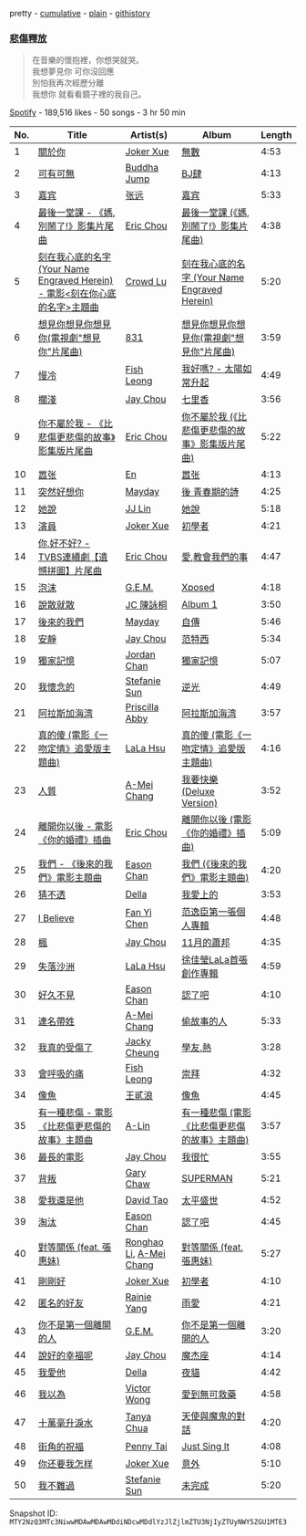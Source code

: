 pretty - [cumulative](/playlists/cumulative/37i9dQZF1DWV3IJ2kse1M3.md) - [plain](/playlists/plain/37i9dQZF1DWV3IJ2kse1M3) - [githistory](https://github.githistory.xyz/mackorone/spotify-playlist-archive/blob/main/playlists/plain/37i9dQZF1DWV3IJ2kse1M3)

### [悲傷釋放](https://open.spotify.com/playlist/37i9dQZF1DWV3IJ2kse1M3)

> 在音樂的懷抱裡，你想哭就哭。<br/>我想夢見你 可你沒回應<br/>別怕我再次經歷分離<br/>我想你 就看看鏡子裡的我自己。

[Spotify](https://open.spotify.com/user/spotify) - 189,516 likes - 50 songs - 3 hr 50 min

| No. | Title | Artist(s) | Album | Length |
|---|---|---|---|---|
| 1 | [關於你](https://open.spotify.com/track/6CJFDeZktYnqWuIOKqClxy) | [Joker Xue](https://open.spotify.com/artist/1cg0bYpP5e2DNG0RgK2CMN) | [無數](https://open.spotify.com/album/5iKJwAiDKFl0IPM4kQ55XX) | 4:53 |
| 2 | [可有可無](https://open.spotify.com/track/1X9O2CmT8BYS5BDJki3UZL) | [Buddha Jump](https://open.spotify.com/artist/43k1nPBByWctkFAvo16Xbc) | [BJ肆](https://open.spotify.com/album/5T35349hTMWRleq4coPvV0) | 4:13 |
| 3 | [嘉宾](https://open.spotify.com/track/1IVj6CsBbTgOEpo0W6hgwN) | [张远](https://open.spotify.com/artist/3PutidTQajzWO1gTetJReW) | [嘉宾](https://open.spotify.com/album/1orkuJNHCx51s1B0lWh3Ta) | 5:33 |
| 4 | [最後一堂課 \- 《媽,別鬧了!》影集片尾曲](https://open.spotify.com/track/2OR5FUKy3GQ7I9DCbRnfsW) | [Eric Chou](https://open.spotify.com/artist/5fEQLwq1BWWQNR8GzhOIvi) | [最後一堂課 \(《媽,別鬧了!》影集片尾曲\)](https://open.spotify.com/album/5x6j8vBf5m91MUBEO5Jdxy) | 4:38 |
| 5 | [刻在我心底的名字 \(Your Name Engraved Herein\) \- 電影<刻在你心底的名字>主題曲](https://open.spotify.com/track/3OC84eKMxRJ4x0Hcwl9i4i) | [Crowd Lu](https://open.spotify.com/artist/2JBUyLiFvpFPWdZGqIGYLD) | [刻在我心底的名字 \(Your Name Engraved Herein\)](https://open.spotify.com/album/5RG4bEVKGMdLaEIv1dofR2) | 5:20 |
| 6 | [想見你想見你想見你\(電視劇"想見你"片尾曲\)](https://open.spotify.com/track/69zgyr5HVKdInjeKpq1qHa) | [831](https://open.spotify.com/artist/3TtgOeQcNkf9WVDA4xPBJM) | [想見你想見你想見你\(電視劇"想見你"片尾曲\)](https://open.spotify.com/album/44M14sRDzNZBtfaSH9Au3i) | 3:59 |
| 7 | [慢冷](https://open.spotify.com/track/3NNDJfWMGHuNpvHWTImmlW) | [Fish Leong](https://open.spotify.com/artist/3aIDSTKS9yH745GUQBxDcS) | [我好嗎? \- 太陽如常升起](https://open.spotify.com/album/13EgeVmtvcqQIdJJix6QzM) | 4:49 |
| 8 | [擱淺](https://open.spotify.com/track/4Rt9k4SE8dbfKzngxKJPq9) | [Jay Chou](https://open.spotify.com/artist/2elBjNSdBE2Y3f0j1mjrql) | [七里香](https://open.spotify.com/album/27I7fCoQRSdL9PT1nFWEPC) | 3:56 |
| 9 | [你不屬於我 \- 《比悲傷更悲傷的故事》影集版片尾曲](https://open.spotify.com/track/5Y47GrCrjQY44qFv8Gt0Gm) | [Eric Chou](https://open.spotify.com/artist/5fEQLwq1BWWQNR8GzhOIvi) | [你不屬於我 \(《比悲傷更悲傷的故事》影集版片尾曲\)](https://open.spotify.com/album/6tsPH97HyxcVfg5mEtOGdv) | 5:22 |
| 10 | [嚣张](https://open.spotify.com/track/78mWZg7F2XRlOr50Z2rKyv) | [En](https://open.spotify.com/artist/1SZdTuxme3mOk0D9pUFrET) | [嚣张](https://open.spotify.com/album/5mW7p3W0I2ZG5pEPdUsfMM) | 4:13 |
| 11 | [突然好想你](https://open.spotify.com/track/0IAgufC1FlOg1nZMmRZxRr) | [Mayday](https://open.spotify.com/artist/16s0YTFcyjP4kgFwt7ktrY) | [後 青春期的詩](https://open.spotify.com/album/3cCdHi2r9iknmDTBSOWlqF) | 4:25 |
| 12 | [她說](https://open.spotify.com/track/632VyMrvhsHIsO4zq9khts) | [JJ Lin](https://open.spotify.com/artist/7Dx7RhX0mFuXhCOUgB01uM) | [她說](https://open.spotify.com/album/2jzTdhgI2kvDx6NerFsRe8) | 5:18 |
| 13 | [演員](https://open.spotify.com/track/6LunoYd3xpZ19sICOXS8Xd) | [Joker Xue](https://open.spotify.com/artist/1cg0bYpP5e2DNG0RgK2CMN) | [初學者](https://open.spotify.com/album/4IlbFUwa4Fd5laEAD3H6lQ) | 4:21 |
| 14 | [你,好不好? \- TVBS連續劇【遺憾拼圖】片尾曲](https://open.spotify.com/track/2gug6MRv4xQFYi9LA3PJCS) | [Eric Chou](https://open.spotify.com/artist/5fEQLwq1BWWQNR8GzhOIvi) | [愛,教會我們的事](https://open.spotify.com/album/4qDKkkL98yqdv85xqYfyUc) | 4:47 |
| 15 | [泡沫](https://open.spotify.com/track/2IfSPLPDW6RGosdB5huwAA) | [G.E.M.](https://open.spotify.com/artist/7aRC4L63dBn3CiLDuWaLSI) | [Xposed](https://open.spotify.com/album/5EUhTGmsSlrrt2w3IZd1IG) | 4:18 |
| 16 | [說散就散](https://open.spotify.com/track/2XFrRuy9Gpu4GuYHTNeHiC) | [JC 陳詠桐](https://open.spotify.com/artist/757epCpvbpqyBoMMzbIC3g) | [Album 1](https://open.spotify.com/album/2AjWUJJJekECU7JAezYTIV) | 3:50 |
| 17 | [後來的我們](https://open.spotify.com/track/13AruKdh8wJhWx6i5dV8X1) | [Mayday](https://open.spotify.com/artist/16s0YTFcyjP4kgFwt7ktrY) | [自傳](https://open.spotify.com/album/4hg4cR8QMbE0xuvoxoA6DX) | 5:46 |
| 18 | [安靜](https://open.spotify.com/track/4FOydQ5IdqmdeBgG9vFbPg) | [Jay Chou](https://open.spotify.com/artist/2elBjNSdBE2Y3f0j1mjrql) | [范特西](https://open.spotify.com/album/0xWySBAzp6b37EARWzycQJ) | 5:34 |
| 19 | [獨家記憶](https://open.spotify.com/track/3cSHn8YDBsq4Tlc4RXKSUe) | [Jordan Chan](https://open.spotify.com/artist/4EefQ1H6Qg9W5Gv7eVLC9U) | [獨家記憶](https://open.spotify.com/album/4q9kSxmIeeJgRMhZC6AE0J) | 5:07 |
| 20 | [我懷念的](https://open.spotify.com/track/7z2M7DsEjZjwXBkWG3zd21) | [Stefanie Sun](https://open.spotify.com/artist/0SIXZXJCAhNU8sxK0qm7hn) | [逆光](https://open.spotify.com/album/6mBrt99J1sFWMQ9LzPHLGw) | 4:49 |
| 21 | [阿拉斯加海湾](https://open.spotify.com/track/5DCNAwyomUF3LXunq4NSpJ) | [Priscilla Abby](https://open.spotify.com/artist/0zFBdI3ErhNDcIPAKiGoL0) | [阿拉斯加海湾](https://open.spotify.com/album/3pkuo2CnLMggHIWUtNgScR) | 3:57 |
| 22 | [真的傻 \(電影《一吻定情》追愛版主題曲\)](https://open.spotify.com/track/7mCr6Rn5jx04Fisvts97Z3) | [LaLa Hsu](https://open.spotify.com/artist/3dI4Io8XE33J2o04ZwjR0Y) | [真的傻 \(電影《一吻定情》追愛版主題曲\)](https://open.spotify.com/album/1kwz2DPjIizXiCnWz6ru2s) | 4:16 |
| 23 | [人質](https://open.spotify.com/track/6OAUhxFZzaRHHC8XiuIkvb) | [A\-Mei Chang](https://open.spotify.com/artist/6noxsCszBEEK04kCehugOp) | [我要快樂 \(Deluxe Version\)](https://open.spotify.com/album/1fsechrfx3xbd80bQcXzyM) | 3:52 |
| 24 | [離開你以後 \- 電影《你的婚禮》插曲](https://open.spotify.com/track/4cSCMlCcY65zlz1ZPhqsCe) | [Eric Chou](https://open.spotify.com/artist/5fEQLwq1BWWQNR8GzhOIvi) | [離開你以後 \(電影《你的婚禮》插曲\)](https://open.spotify.com/album/5CPLcd9fvDNZz4xkAuoovk) | 5:09 |
| 25 | [我們 \- 《後來的我們》電影主題曲](https://open.spotify.com/track/0Uf0SvwUrf02ucIt1d0Wos) | [Eason Chan](https://open.spotify.com/artist/2QcZxAgcs2I1q7CtCkl6MI) | [我們 \(《後來的我們》電影主題曲\)](https://open.spotify.com/album/55Ro04UwGKHwUZ5nC3rr2r) | 4:20 |
| 26 | [猜不透](https://open.spotify.com/track/5FGzM47D9MUa0y7qb2D0Ix) | [Della](https://open.spotify.com/artist/1EUq1MC4vfYYxcVK9aJnXf) | [我愛上的](https://open.spotify.com/album/4s6z6tx4tMRKjjtyhtPQzb) | 3:53 |
| 27 | [I Believe](https://open.spotify.com/track/7BPtIXCBWvbl1HqEosWvmK) | [Fan Yi Chen](https://open.spotify.com/artist/2Z7qQ1slMaPjLOCXBqshct) | [范逸臣第一張個人專輯](https://open.spotify.com/album/1IPwkLDx0vXnCqYF4QtlMw) | 4:48 |
| 28 | [楓](https://open.spotify.com/track/2YzJaHvzsEb1LzGugXIduK) | [Jay Chou](https://open.spotify.com/artist/2elBjNSdBE2Y3f0j1mjrql) | [11月的蕭邦](https://open.spotify.com/album/6rRydp9XlVoLfTtA3qpWcn) | 4:35 |
| 29 | [失落沙洲](https://open.spotify.com/track/4vBoopG4WzohMju1GUmwoi) | [LaLa Hsu](https://open.spotify.com/artist/3dI4Io8XE33J2o04ZwjR0Y) | [徐佳瑩LaLa首張創作專輯](https://open.spotify.com/album/5j3PCRtHQABiQLCgiRIsAk) | 4:59 |
| 30 | [好久不見](https://open.spotify.com/track/7LHaRfgjJzOEzvnAZVxxtR) | [Eason Chan](https://open.spotify.com/artist/2QcZxAgcs2I1q7CtCkl6MI) | [認了吧](https://open.spotify.com/album/2CKvwKuHcZvnt4mC9DB6Fk) | 4:10 |
| 31 | [連名帶姓](https://open.spotify.com/track/4a5FvWpFaCs3YOzEnnpgR0) | [A\-Mei Chang](https://open.spotify.com/artist/6noxsCszBEEK04kCehugOp) | [偷故事的人](https://open.spotify.com/album/181c4IPOvcJphA0ZKAZIeW) | 5:33 |
| 32 | [我真的受傷了](https://open.spotify.com/track/5cN75zXR3M4si2toC2eF5C) | [Jacky Cheung](https://open.spotify.com/artist/1Hu58yHg2CXNfDhlPd7Tdd) | [學友.熱](https://open.spotify.com/album/16vik0cfPFsAZ6XJeQMyoR) | 3:28 |
| 33 | [會呼吸的痛](https://open.spotify.com/track/5IgElbSREzVyqgf1OCuKJd) | [Fish Leong](https://open.spotify.com/artist/3aIDSTKS9yH745GUQBxDcS) | [崇拜](https://open.spotify.com/album/75wQXImqEikrSo5Uon4Pxr) | 4:32 |
| 34 | [像魚](https://open.spotify.com/track/1MRRjWwqBUyoD9dC11sZ4S) | [王貳浪](https://open.spotify.com/artist/6jNRSV0cd0kL5Tfz6JPxZA) | [像魚](https://open.spotify.com/album/6Bnxko0NpYp7NOUt3YIk6v) | 4:45 |
| 35 | [有一種悲傷 \- 電影《比悲傷更悲傷的故事》主題曲](https://open.spotify.com/track/3ayrHkyorPEpeOBvZ76SwG) | [A\-Lin](https://open.spotify.com/artist/28gf2piFx6cAKOMIwcky5a) | [有一種悲傷 \(電影《比悲傷更悲傷的故事》主題曲\)](https://open.spotify.com/album/68NAOLFISOsBsyMLA2fUPf) | 3:57 |
| 36 | [最長的電影](https://open.spotify.com/track/6C9w3NKP7yKqGLBP09iEL4) | [Jay Chou](https://open.spotify.com/artist/2elBjNSdBE2Y3f0j1mjrql) | [我很忙](https://open.spotify.com/album/3CFQKBIkZKTRxU3EvZ1oHY) | 3:55 |
| 37 | [背叛](https://open.spotify.com/track/48VzfSDNpxIfWohA9bZgfo) | [Gary Chaw](https://open.spotify.com/artist/1mfzcypCggFwpCJ1gmi8BK) | [SUPERMAN](https://open.spotify.com/album/2n7gL0RbyATH41IgxEIqWN) | 5:21 |
| 38 | [愛我還是他](https://open.spotify.com/track/13bw75oRjvxMv9VGIeM32i) | [David Tao](https://open.spotify.com/artist/40tNK2YedBV2jRFAHxpifB) | [太平盛世](https://open.spotify.com/album/1XnDRFsNxG12nZPRXNcPkU) | 4:52 |
| 39 | [淘汰](https://open.spotify.com/track/3aawXLnJpcDVXCl1UUksAW) | [Eason Chan](https://open.spotify.com/artist/2QcZxAgcs2I1q7CtCkl6MI) | [認了吧](https://open.spotify.com/album/2CKvwKuHcZvnt4mC9DB6Fk) | 4:45 |
| 40 | [對等關係 \(feat\. 張惠妹\)](https://open.spotify.com/track/4PMakIBWXujbe2MIsuZtOc) | [Ronghao Li](https://open.spotify.com/artist/0rTP0x4vRFSDbhtqcCqc8K), [A\-Mei Chang](https://open.spotify.com/artist/6noxsCszBEEK04kCehugOp) | [對等關係 \(feat\. 張惠妹\)](https://open.spotify.com/album/5gFrWCYLmqUyxCSQz58WC2) | 5:27 |
| 41 | [剛剛好](https://open.spotify.com/track/3urogUGoBidulMDDoucJBB) | [Joker Xue](https://open.spotify.com/artist/1cg0bYpP5e2DNG0RgK2CMN) | [初學者](https://open.spotify.com/album/4IlbFUwa4Fd5laEAD3H6lQ) | 4:10 |
| 42 | [匿名的好友](https://open.spotify.com/track/0o9XsvHqGY2L8E6LRztDv1) | [Rainie Yang](https://open.spotify.com/artist/0MEchSWR9pJvw1S5CV3Kuk) | [雨愛](https://open.spotify.com/album/6SH07iXCRCVUTYtHW5k8y8) | 4:21 |
| 43 | [你不是第一個離開的人](https://open.spotify.com/track/2uY8mN0tdlmy9E1zuHmWOh) | [G.E.M.](https://open.spotify.com/artist/7aRC4L63dBn3CiLDuWaLSI) | [你不是第一個離開的人](https://open.spotify.com/album/2C8bIw4bA99REC2i34epaK) | 3:20 |
| 44 | [說好的幸福呢](https://open.spotify.com/track/6W2tmkeuHKaedHhdTPnyVs) | [Jay Chou](https://open.spotify.com/artist/2elBjNSdBE2Y3f0j1mjrql) | [魔杰座](https://open.spotify.com/album/6pmapc89HjY4f16ARzrmBB) | 4:14 |
| 45 | [我愛他](https://open.spotify.com/track/2qOitAAyMgHOs0cMilqf8k) | [Della](https://open.spotify.com/artist/1EUq1MC4vfYYxcVK9aJnXf) | [夜貓](https://open.spotify.com/album/1cw2qn3JtkIhDYJMCexYLs) | 4:42 |
| 46 | [我以為](https://open.spotify.com/track/6odiUPjUgSSdqTJEcF9uEs) | [Victor Wong](https://open.spotify.com/artist/70ht8hGTKjvbPJ37xVO9cW) | [愛到無可救藥](https://open.spotify.com/album/6dE7rz16SWXc6FU5C5pI5m) | 4:58 |
| 47 | [十萬毫升淚水](https://open.spotify.com/track/2mCSqP0xAkWO7N53OnHRLk) | [Tanya Chua](https://open.spotify.com/artist/376pcuw4IgWBMOUwCr8kIm) | [天使與魔鬼的對話](https://open.spotify.com/album/6joAlbBWoCoaSLongcfI9V) | 4:20 |
| 48 | [街角的祝福](https://open.spotify.com/track/1M5MN2PnMtf7YhnqukD4xa) | [Penny Tai](https://open.spotify.com/artist/0qmPs7q4bykvrS8NMZk7ud) | [Just Sing It](https://open.spotify.com/album/7Jx7AkjH18dy4gnaqCMNNz) | 4:08 |
| 49 | [你还要我怎样](https://open.spotify.com/track/0kuKQQMx6L3efJuRVTgWQb) | [Joker Xue](https://open.spotify.com/artist/1cg0bYpP5e2DNG0RgK2CMN) | [意外](https://open.spotify.com/album/6fdVEfGvTcT7TgipOorHD5) | 5:10 |
| 50 | [我不難過](https://open.spotify.com/track/4XrWar13kLO1jr535AzKrQ) | [Stefanie Sun](https://open.spotify.com/artist/0SIXZXJCAhNU8sxK0qm7hn) | [未完成](https://open.spotify.com/album/1kOV94kOm4oCBzloDcW9ry) | 5:20 |

Snapshot ID: `MTY2NzQ3MTc3NiwwMDAwMDAwMDdiNDcwMDdlYzJlZjlmZTU3NjIyZTUyNWY5ZGU1MTE3`
